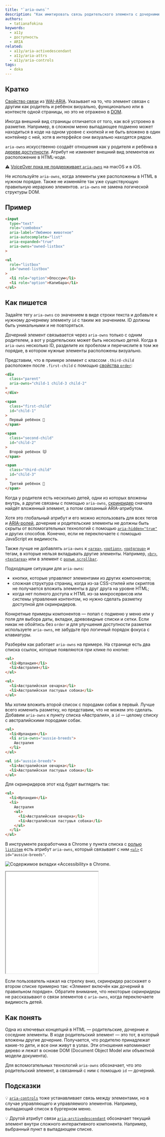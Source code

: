 ```yaml
---
title: "`aria-owns`"
description: "Как имитировать связь родительского элемента с дочерними с помощью ARIA."
authors:
  - tatianafokina
keywords:
  - a11y
  - доступность
  - ARIA
related:
  - a11y/aria-activedescendant
  - a11y/aria-attrs
  - a11y/aria-controls
tags:
  - doka
---
```


## Кратко

[Свойство связи](/a11y/aria-attrs/#atributy-svyazi) из [WAI-ARIA](/a11y/aria-intro/#specifikaciya). Указывает на то, что элемент связан с другим как родитель и ребёнок визуально, функционально или в контексте одной страницы, но это не отражено в [DOM](/js/dom/).

Иногда внешний вид страницы отличается от того, как всё устроено в разметке. Например, в сложном меню выпадающее подменю может находиться в коде на одном уровне с кнопкой и не быть вложено в один контейнер с ней, хотя в интерфейсе они визуально находятся рядом.

`aria-owns` искусственно создаёт отношения как у родителя и ребёнка в [дереве доступности](/a11y/screenreaders/#derevo-dostupnosti). Атрибут не изменяет внешний вид элементов их расположение в HTML-коде.

<aside>

⚠️ [VoiceOver пока не поддерживает `aria-owns`](https://a11ysupport.io/tech/aria/aria-owns_attribute) на macOS и в iOS.

</aside>

Не используйте `aria-owns`, когда элементы уже расположены в HTML в нужном порядке. Также не изменяйте так уже существующую правильную иерархию элементов. `aria-owns` не замена логической структуры DOM.

## Пример

```html
<input
  type="text"
  role="combobox"
  aria-label="Любимое животное"
  aria-autocomplete="list"
  aria-expanded="true"
  aria-owns="owned-listbox"
>

<ul
  role="listbox"
  id="owned-listbox"
>
  <li role="option">Опоссум</li>
  <li role="option">Капибара</li>
</ul>
```

## Как пишется

Задайте тегу `aria-owns` со значением в виде строки текста и добавьте к нужному дочернему элементу `id` с таким же значением. ID должны быть уникальными и не повторяться.

Дочерний элемент связывается через `aria-owns` только с одним родителем, а вот у родительских может быть несколько детей. Когда в `aria-owns` несколько ID, разделите их пробелом и перечислите в том же порядке, в котором нужные элементы расположены визуально.

Представим, что в примере элемент с классом `.third-child` расположен после `.first-child` с помощью [свойства `order`](/css/order/):

```html
<div
  class="parent"
  aria-owns="child-1 child-3 child-2"
>
</div>

<span
  class="first-child"
  id="child-1"
>
  Первый ребёнок 🐶
</span>

<span
  class="second-child"
  id="child-2"
>
  Второй ребёнок 🐱
</span>

<span
  class="third-child"
  id="child-3"
>
  Третий ребёнок 🐢
</span>
```

Когда у родителя есть несколько детей, одни из которых вложены внутрь, а другие связаны с помощью `aria-owns`, [скринридер](/a11y/screenreaders/) сначала найдёт вложенный элемент, а потом связанный ARIA-атрибутом.

Хотя это глобальный атрибут и его можно использовать для всех тегов и [ARIA-ролей](/a11y/aria-roles/), дочерние и родительские элементы не должны быть скрыты от вспомогательных технологий с помощью [`aria-hidden="true"`](/a11y/aria-hidden/) и других способов. Конечно, если не переключаете с помощью JavaScript их видимость.

Также лучше не добавлять `aria-owns` к [`<area>`](/html/area/), [`<option>`](/html/option/), [`<optgroup>`](/html/optgroup/) и тегам, в которые нельзя вкладывать другие элементы. Например, [`<br>`](/html/br/), [`<textarea>`](/html/textarea/) или в элемент с [`ролью scrollbar`](/a11y/role-scrollbar/).

Подходящие ситуации для `aria-owns`:

- кнопки, которые управляют элементами из других компонентов;
- сложная структура страниц, когда из-за CSS-стилей или скриптов не получается вложить элементы в друг друга на уровне HTML;
- когда нет полного доступа к HTML из-за микросервисов или системы управления контентом, но нужно сделать разметку доступной для скринридеров.

Конкретные примеры компонентов — попап с подменю у меню или у поля для выбора даты, вкладки, древовидные списки и сетки. Если никак не обойтись без `order` и для улучшения доступности разметки используете `aria-owns`, не забудьте про логичный порядок фокуса с клавиатуры.

Разберём как работает `aria-owns` на примере. На странице есть два списка ссылок, которые появляются при клике по кнопке:

```html
<ul>
  <li>Ирландия</li>
  <li>Австралия</li>
</ul>

<ul>
  <li>Австралийская овчарка</li>
  <li>Австралийская пастушья собака</li>
</ul>
```

Мы хотим вложить второй список с породами собак в первый. Лучше всего изменить разметку, но представим, что не можем это сделать. Добавим `aria-owns` к пункту списка «Австралия», а `id` — целому списку с австралийскими породами собак.

```html
<ul>
  <li>Ирландия</li>
  <li aria-owns="aussie-breeds">
    Австралия
  </li>
</ul>

<ul id="aussie-breeds">
  <li>Австралийская овчарка</li>
  <li>Австралийская пастушья собака</li>
</ul>
```

Для скринридеров этот код будет выглядеть так:

```html
<ul>
  <li>Ирландия</li>
  <li>
    Австралия
    <ul>
      <li>Австралийская овчарка</li>
      <li>Австралийская пастушья собака</li>
    </ul>
  </li>
</ul>
```

В инструменте разработчика в Chrome у пункта списка с [ролью `listitem`](/a11y/role-listitem/) есть атрибут `aria-owns`, который связывает с ним [`<ul>`](/html/ul/) с `id="aussie-breeds"`.

![Содержимое вкладки «Accessibility» в Chrome.](images/aria-owns-a11y-tree.png)

<iframe title="Раскрывающееся меню" src="demos/nav-with-subnavs/" height="330"></iframe>

Если пользователь нажал на стрелку вниз, скринридер расскажет о втором списке примерно так: «Элемент включён как дочерний в правильном порядке». Обратите внимание, что некоторые скринридеры не рассказывают о связи элементов с `aria-owns`, когда переключаете видимость детей.

## Как понять

Одна из ключевых концепций в HTML — родительские, дочерние и соседние элементы. В коде родительский элемент — это тот, в который вложены другие дочерние. Получается, что родителю принадлежат какие-то дети, и все они живут в узлах. Эти отношения напоминают дерево и лежат в основе DOM (Document Object Model или объектной модели документа).

Для вспомогательных технологий `aria-owns` обозначает, что это родительский элемент, а связанный с ним с помощью `id` — дочерний.

## Подсказки

💡 [`aria-controls`](/a11y/aria-controls/) тоже устанавливает связь между элементами, но в случае управляющего и управляемого элементов. Например, выпадающий список в бургерном меню.

💡 Другой атрибут связи [`aria-arctivedescendant`](/a11y/aria-activedescendant/) обозначает текущий элемент внутри сложного интерактивного компонента. Например, выбранный пункт в выпадающем списке.
